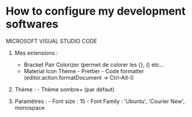 # How to configure my development softwares
MICROSOFT VISUAL STUDIO CODE
  1) Mes extensions :
		- Bracket Pair Colorizer (permet de colorer les {}, () etc...
		- Material Icon Theme
    - Prettier - Code formatter (editor.action.formatDocument -> Ctrl-Alt-I)

  2) Thème :
    - Thème sombre+ (par défaut)

  3) Paramètres : 
    - Font size : 15
    - Font Family : 'Ubuntu', 'Courier New', monospace
